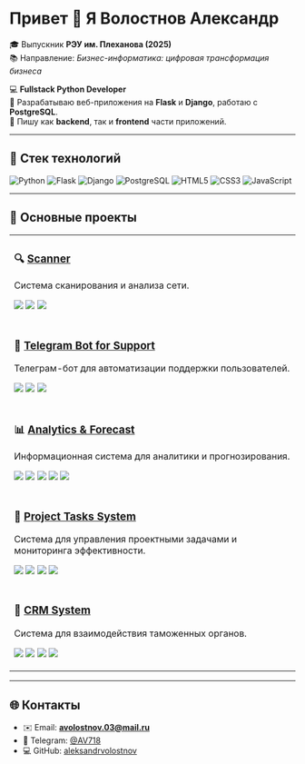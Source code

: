 # Привет 👋 Я Волостнов Александр  

🎓 Выпускник **РЭУ им. Плеханова (2025)**  
📚 Направление: *Бизнес-информатика: цифровая трансформация бизнеса*  

💻 **Fullstack Python Developer**  
🚀 Разрабатываю веб-приложения на **Flask** и **Django**, работаю с **PostgreSQL**.  
🎨 Пишу как **backend**, так и **frontend** части приложений.  

---

## 🚀 Стек технологий

![Python](https://img.shields.io/badge/Python-3776AB?style=for-the-badge&logo=python&logoColor=white)
![Flask](https://img.shields.io/badge/Flask-000000?style=for-the-badge&logo=flask&logoColor=white)
![Django](https://img.shields.io/badge/Django-092E20?style=for-the-badge&logo=django&logoColor=white)
![PostgreSQL](https://img.shields.io/badge/PostgreSQL-316192?style=for-the-badge&logo=postgresql&logoColor=white)
![HTML5](https://img.shields.io/badge/HTML5-E34F26?style=for-the-badge&logo=html5&logoColor=white)
![CSS3](https://img.shields.io/badge/CSS3-1572B6?style=for-the-badge&logo=css3&logoColor=white)
![JavaScript](https://img.shields.io/badge/JavaScript-F7DF1E?style=for-the-badge&logo=javascript&logoColor=black)

---

## 📂 Основные проекты

<table>
  <tr>
    <td>
      <h3>🔍 <a href="https://github.com/aleksandrvolostnov/Scanner">Scanner</a></h3>
      <p>Система сканирования и анализа сети.</p>
      <p>
        <img src="https://img.shields.io/badge/Python-3776AB?logo=python&logoColor=white">
        <img src="https://img.shields.io/badge/Flask-000000?logo=flask&logoColor=white">
        <img src="https://img.shields.io/badge/PostgreSQL-316192?logo=postgresql&logoColor=white">
      </p>
    </td>
  </tr>
  <tr>
    <td>
      <h3>🤖 <a href="https://github.com/aleksandrvolostnov/Telegram-bot-for-support">Telegram Bot for Support</a></h3>
      <p>Телеграм-бот для автоматизации поддержки пользователей.</p>
      <p>
        <img src="https://img.shields.io/badge/Python-3776AB?logo=python&logoColor=white">
        <img src="https://img.shields.io/badge/Aiogram-2CA5E0?logo=telegram&logoColor=white">
        <img src="https://img.shields.io/badge/SQLite-003B57?logo=sqlite&logoColor=white">
      </p>
    </td>
  </tr>
  <tr>
    <td>
      <h3>📊 <a href="https://github.com/aleksandrvolostnov/Information-system-for-analytics-and-forecast">Analytics & Forecast</a></h3>
      <p>Информационная система для аналитики и прогнозирования.</p>
      <p>
        <img src="https://img.shields.io/badge/Python-3776AB?logo=python&logoColor=white">
        <img src="https://img.shields.io/badge/Flask-000000?logo=flask&logoColor=white">
        <img src="https://img.shields.io/badge/PostgreSQL-316192?logo=postgresql&logoColor=white">
        <img src="https://img.shields.io/badge/Pandas-150458?logo=pandas&logoColor=white">
        <img src="https://img.shields.io/badge/Matplotlib-11557c?logo=plotly&logoColor=white">
      </p>
    </td>
  </tr>
  <tr>
    <td>
      <h3>📌 <a href="https://github.com/aleksandrvolostnov/Information-system-for-managing-project-tasks-and-monitoring-efficiency">Project Tasks System</a></h3>
      <p>Система для управления проектными задачами и мониторинга эффективности.</p>
      <p>
        <img src="https://img.shields.io/badge/Python-3776AB?logo=python&logoColor=white">
        <img src="https://img.shields.io/badge/Flask-000000?logo=flask&logoColor=white">
        <img src="https://img.shields.io/badge/PostgreSQL-316192?logo=postgresql&logoColor=white">
        <img src="https://img.shields.io/badge/Bootstrap-7952B3?logo=bootstrap&logoColor=white">
      </p>
    </td>
  </tr>
  <tr>
    <td>
      <h3>👥 <a href="https://github.com/aleksandrvolostnov/Information-system-for-custom">CRM System</a></h3>
      <p>Система для взаимодействия таможенных органов.</p>
      <p>
        <img src="https://img.shields.io/badge/Python-3776AB?logo=python&logoColor=white">
        <img src="https://img.shields.io/badge/Flask-000000?logo=flask&logoColor=white">
        <img src="https://img.shields.io/badge/PostgreSQL-316192?logo=postgresql&logoColor=white">
        <img src="https://img.shields.io/badge/JavaScript-F7DF1E?logo=javascript&logoColor=black">
      </p>
    </td>
  </tr>
</table>

---

## 🌐 Контакты

- ✉️ Email: **avolostnov.03@mail.ru**  
- 💬 Telegram: [@AV718](https://t.me/AV718)  
- 💻 GitHub: [aleksandrvolostnov](https://github.com/aleksandrvolostnov)  
